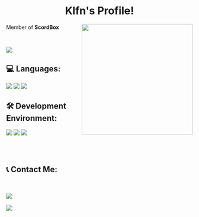<center><h1>Klfn's Profile!</h1></center>

<a href="https://www.klfn.site/"><img src="https://avatars.githubusercontent.com/u/97512153?v=4" width="300" align="right"></a>

<p>Member of <strong>ScordBox</strong></p>

<br>

<a href="https://open.spotify.com/artist/08OoIISROuIG0Hw8pVhYE6"><img src="https://img.shields.io/badge/-Isegye Idol-000000?style=flat&logo=spotify"/></a>

<h2><strong>💻 Languages: </strong></h2>
<a href="https://developer.mozilla.org/en-US/docs/Web/css"><img src="https://img.shields.io/badge/-css-1572b6?style=flat&logo=CSS3"/></a>
<a href="https://developer.mozilla.org/en/docs/Web/JavaScript"><img src="https://img.shields.io/badge/-JavaScript-BD9800?style=flat&logo=javascript"/></a>
<a href="https://nodejs.org/"><img src="https://img.shields.io/badge/-Node.js-4a7558?style=flat&logo=node.js"/></a>

<h2><strong>🛠️ Development Environment: </strong></h2>
<a href="https://www.microsoft.com/en-us/windows/get-windows-11?icid=MSCOM_QL_Windows"><img src="https://img.shields.io/badge/-Windows 11-00d2ff?style=flat&logo=windows"/></a>
<a href="https://code.visualstudio.com/"><img src="https://img.shields.io/badge/-Visual Studio Code-213c60?style=flat&logo=visualstudiocode"/></a>
<a href="https://github.com/microsoft/terminal"><img src="https://img.shields.io/badge/-Windows Terminal-242424?style=flat&logo=Windows Terminal"/></a>

<br><br>

<h2><strong>📞 Contact Me: </strong></h2>

<br><br>
<a><img src="https://img.shields.io/badge/-contact@culpung.xyz-000000?style=flat&logo=gmail"/></a>
<br></br>
<a href="https://discord.com/users/888619812677386260"><img align="left" src="https://lanyard.cnrad.dev/api/888619812677386260?bg=2E3440&animated=true&hideBadges=true&borderRadius=10px&idleMessage=Hi"/></a>
